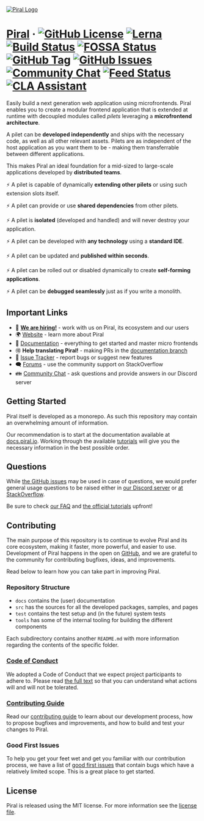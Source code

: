 [![Piral Logo](docs/assets/logo.png)](https://piral.io)

# [Piral](https://piral.io) &middot; [![GitHub License](https://img.shields.io/badge/license-MIT-blue.svg)](https://github.com/womorg/fugiat-animi-libero/blob/main/LICENSE) [![Lerna](https://img.shields.io/badge/monorepo-lerna-cc00ff.svg)](https://lerna.js.org/) [![Build Status](https://smapiot.visualstudio.com/piral-pipelines/_apis/build/status/smapiot.piral?branchName=develop)](https://smapiot.visualstudio.com/piral-pipelines/_build/latest?definitionId=47&branchName=develop) [![FOSSA Status](https://app.fossa.com/api/projects/git%2Bgithub.com%2Fsmapiot%2Fpiral.svg?type=shield)](https://app.fossa.com/projects/git%2Bgithub.com%2Fsmapiot%2Fpiral?ref=badge_shield) [![GitHub Tag](https://img.shields.io/github/tag/womorg/fugiat-animi-libero.svg)](https://github.com/womorg/fugiat-animi-libero/releases) [![GitHub Issues](https://img.shields.io/github/issues/womorg/fugiat-animi-libero.svg)](https://github.com/womorg/fugiat-animi-libero/issues) [![Community Chat](https://dcbadge.vercel.app/api/server/kKJ2FZmK8t?style=flat)](https://discord.gg/kKJ2FZmK8t) [![Feed Status](https://img.shields.io/uptimerobot/status/m783654792-cfe3913c7481e0f44c143f63)](https://status.piral.io/) [![CLA Assistant](https://cla-assistant.io/readme/badge/womorg/fugiat-animi-libero)](https://cla-assistant.io/womorg/fugiat-animi-libero)

Easily build a next generation web application using microfrontends. Piral enables you to create a modular frontend application that is extended at runtime with decoupled modules called *pilets* leveraging a **microfrontend architecture**.

A pilet can be **developed independently** and ships with the necessary code, as well as all other relevant assets. Pilets are as independent of the host application as you want them to be - making them transferrable between different applications.

This makes Piral an ideal foundation for a mid-sized to large-scale applications developed by **distributed teams**.

:zap: A pilet is capable of dynamically **extending other pilets** or using such extension slots itself.

:zap: A pilet can provide or use **shared dependencies** from other pilets.

:zap: A pilet is **isolated** (developed and handled) and will never destroy your application.

:zap: A pilet can be developed with **any technology** using a **standard IDE**.

:zap: A pilet can be updated and **published within seconds**.

:zap: A pilet can be rolled out or disabled dynamically to create **self-forming applications**.

:zap: A pilet can be **debugged seamlessly** just as if you write a monolith.

## Important Links

* 📢 **[We are hiring!](https://smapiot.com/jobs)** - work with us on Piral, its ecosystem and our users
* 🌍 [Website](https://piral.io/) - learn more about Piral
* 📖 [Documentation](https://docs.piral.io/) - everything to get started and master micro frontends
* 🉐 **Help translating Piral!** - making PRs in the [documentation branch](https://github.com/womorg/fugiat-animi-libero/tree/documentation)
* 🐞 [Issue Tracker](https://github.com/womorg/fugiat-animi-libero/issues) - report bugs or suggest new features
* 🗨  [Forums](https://stackoverflow.com/questions/tagged/piral) - use the community support on StackOverflow
* 👪 [Community Chat](https://discord.gg/kKJ2FZmK8t) - ask questions and provide answers in our Discord server

## Getting Started

Piral itself is developed as a monorepo. As such this repository may contain an overwhelming amount of information.

Our recommendation is to start at the documentation available at [docs.piral.io](https://docs.piral.io). Working through the available [tutorials](https://docs.piral.io/tutorials) will give you the necessary information in the best possible order.

## Questions

While [the GitHub issues](https://github.com/womorg/fugiat-animi-libero/issues) may be used in case of questions, we would prefer general usage questions to be raised either in [our Discord server](https://discord.gg/kKJ2FZmK8t) or [at StackOverflow](https://stackoverflow.com/questions/tagged/piral).

Be sure to check [our FAQ](https://docs.piral.io/faq) and [the official tutorials](https://docs.piral.io/tutorials) upfront!

## Contributing

The main purpose of this repository is to continue to evolve Piral and its core ecosystem, making it faster, more powerful, and easier to use. Development of Piral happens in the open on [GitHub](https://github.com/womorg/fugiat-animi-libero), and we are grateful to the community for contributing bugfixes, ideas, and improvements.

Read below to learn how you can take part in improving Piral.

### Repository Structure

- `docs` contains the (user) documentation
- `src` has the sources for all the developed packages, samples, and pages
- `test` contains the test setup and (in the future) system tests
- `tools` has some of the internal tooling for building the different components

Each subdirectory contains another `README.md` with more information regarding the contents of the specific folder.

### [Code of Conduct](./CODE_OF_CONDUCT.md)

We adopted a Code of Conduct that we expect project participants to adhere to. Please read [the full text](./CODE_OF_CONDUCT.md) so that you can understand what actions will and will not be tolerated.

### [Contributing Guide](.github/CONTRIBUTING.md)

Read our [contributing guide](.github/CONTRIBUTING.md) to learn about our development process, how to propose bugfixes and improvements, and how to build and test your changes to Piral.

### Good First Issues

To help you get your feet wet and get you familiar with our contribution process, we have a list of [good first issues](https://github.com/womorg/fugiat-animi-libero/labels/good%20first%20issue) that contain bugs which have a relatively limited scope. This is a great place to get started.

## License

Piral is released using the MIT license. For more information see the [license file](./LICENSE).
